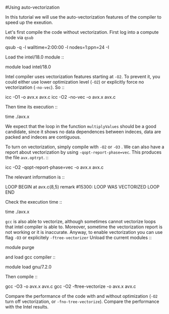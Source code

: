 #Using auto-vectorization

In this tutorial we will use the auto-vectorization features of the compiler to speed up the exeution. 

Let's first compile the code without vectorization.
First log into a compute node via ``qsub``


  qsub -q  -l walltime=2:00:00 -l nodes=1:ppn=24 -I  

Load the intel/18.0 module 
::

  module load intel/18.0

Intel compiler uses vectorization features starting at ``-O2``. 
To prevent it, you could either use lower optimization level (``-O2``) or explicitly 
force no vectorization (``-no-vec``).
So 
::

  icc -O1 -o avx.x avx.c
  icc -O2 -no-vec  -o avx.x avx.c


Then time its execution
::

  time ./avx.x


We expect that the loop in the function ``multiplyValues`` should be a good candidate, since 
it shows no data dependences between indeces, data are packed and indeces are contiguous.

To turn on vectorization, simply compile with ``-O2`` or ``-O3`` . We can also have a report 
about vectorization by using ``-qopt-report-phase=vec``. This produces the file ``avx.optrpt``.
::

  icc -O2 -qopt-report-phase=vec -o avx.x avx.c


The relevant information is 
::

  LOOP BEGIN at avx.c(8,5)
   remark #15300: LOOP WAS VECTORIZED
  LOOP END

Check the execution time
::

  time ./avx.x

``gcc`` is also able to vectorize, although sometimes cannot vectorize loops that intel compiler is able to. Moreover, sometime the vectorization report is not working or it is inaccurate.
Anyway, to enable vectorization you can use flag ``-O3`` or explicitely ``-ftree-vectorizer``
Unload the current modules 
::

  module purge

and load gcc compiler
::

  module load gnu/7.2.0

Then compile 
::

  gcc -O3 -o avx.x avx.c
  gcc -O2 -ftree-vectorize -o avx.x avx.c

Compare the performance of the code with and without optimization (``-O2`` turn off vectorization, or ``-fno-tree-vectorize``). Compare the performance with the Intel results. 
 
